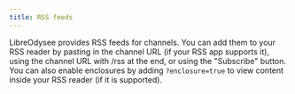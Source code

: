 ```yaml
---
title: RSS feeds
---
```


LibreOdysee provides RSS feeds for channels. You can add them to your RSS reader by pasting in the channel URL (if your RSS app supports it), using the channel URL with /rss at the end, or using the "Subscribe" button. You can also enable enclosures by adding `?enclosure=true` to view content inside your RSS reader (if it is supported).
